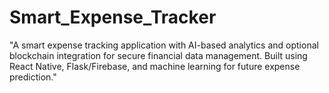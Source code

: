 # Smart_Expense_Tracker
"A smart expense tracking application with AI-based analytics and optional blockchain integration for secure financial data management. Built using React Native, Flask/Firebase, and machine learning for future expense prediction."
